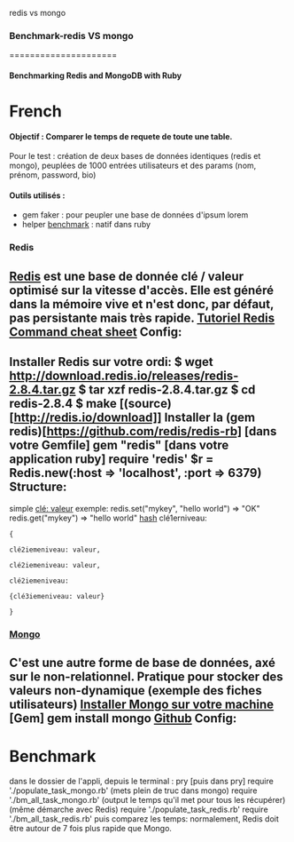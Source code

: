redis vs mongo
### Benchmark-redis VS mongo
=====================
#### Benchmarking Redis and MongoDB with Ruby
French
=====================
#### Objectif : Comparer le temps de requete de toute une table. 
Pour le test : création de deux bases de données identiques (redis et mongo), peuplées de 1000 entrées utilisateurs et des params (nom, prénom, password, bio)
#### Outils utilisés : 
- gem faker : pour peupler une base de données d'ipsum lorem
- helper [benchmark](http://www.ruby-doc.org/stdlib-2.1.0/libdoc/benchmark/rdoc/Benchmark.html#method-c-bm) : natif dans ruby
### Redis
[Redis](http://redis.io) est une base de donnée clé / valeur optimisé sur la vitesse d'accès. Elle est généré dans la mémoire vive et n'est donc, par défaut, pas persistante mais très rapide.
[Tutoriel Redis](http://try.redis-db.com/)
[Command cheat sheet](http://redis.io/commands)
Config:
-------------
Installer Redis sur votre ordi:
$ wget http://download.redis.io/releases/redis-2.8.4.tar.gz
$ tar xzf redis-2.8.4.tar.gz
$ cd redis-2.8.4
$ make
[(source)[http://redis.io/download]]
Installer la (gem redis)[https://github.com/redis/redis-rb]
[dans votre Gemfile] gem "redis"
[dans votre application ruby]
require 'redis'
$r = Redis.new(:host => 'localhost', :port => 6379)
Structure:
--------------
simple [clé: valeur](http://redis.io/commands#generic)
exemple: 
redis.set("mykey", "hello world")
=> "OK"
redis.get("mykey")
=> "hello world"
[hash](http://redis.io/commands#hash)
clé1erniveau:

    {

    clé2iemeniveau: valeur,

    clé2iemeniveau: valeur,

    clé2iemeniveau:

    {clé3iemeniveau: valeur}

    }

### [Mongo](http://mongodb.org)
C'est une autre forme de base de données, axé sur le non-relationnel. Pratique pour stocker des valeurs non-dynamique (exemple des fiches utilisateurs)
[Installer Mongo sur votre machine](http://docs.mongodb.org/manual/tutorial/install-mongodb-on-ubuntu/)
[Gem] gem install mongo
[Github](https://github.com/mongodb/mongo-ruby-driver)
Config:
------------------
Benchmark
============
dans le dossier de l'appli, depuis le terminal :
pry 
[puis dans pry]
require './populate_task_mongo.rb'
(mets plein de truc dans mongo)
require './bm_all_task_mongo.rb'
(output le temps qu'il met pour tous les récupérer)
(même démarche avec Redis)
require './populate_task_redis.rb'
require './bm_all_task_redis.rb'
puis comparez les temps: normalement, Redis doit être autour de 7 fois plus rapide que Mongo.
